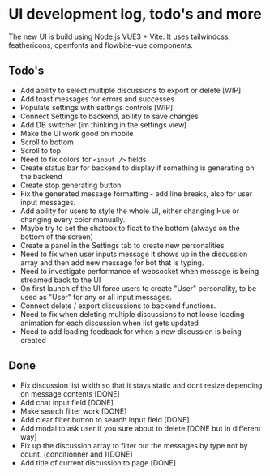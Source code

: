 # UI development log, todo's and more

The new UI is build using Node.js VUE3 + Vite. It uses tailwindcss, feathericons, openfonts and flowbite-vue components.

## Todo's

- Add ability to select multiple discussions to export or delete [WIP]
- Add toast messages for errors and successes
- Populate settings with settings controls [WIP]
- Connect Settings to backend, ability to save changes
- Add DB switcher (im thinking in the settings view)
- Make the UI work good on mobile
- Scroll to bottom
- Scroll to top
- Need to fix colors for `<input />` fields
- Create status bar for backend to display if something is generating on the backend
- Create stop generating button
- Fix the generated message formatting - add line breaks, also for user input messages.
- Add ability for users to style the whole UI, either changing Hue or changing every color manually.
- Maybe try to set the chatbox to float to the bottom (always on the bottom of the screen)
- Create a panel in the Settings tab to create new personalities
- Need to fix when user inputs message it shows up in the discussion array and then add new message for bot that is typing.
- Need to investigate performance of websocket when message is being streamed back to the UI
- On first launch of the UI force users to create "User" personality, to be used as "User" for any or all input messages.
- Connect delete / export discussions to backend functions.
- Need to fix when deleting multiple discussions to not loose loading animation for each discussion when list gets updated
- Need to add loading feedback for when a new discussion is being created

## Done

- Fix discussion list width so that it stays static and dont resize depending on message contents [DONE]
- Add chat input field [DONE]
- Make search filter work [DONE]
- Add clear filter button to search input field [DONE]
- Add modal to ask user if you sure about to delete [DONE but in different way]
- Fix up the discussion array to filter out the messages by type not by count. (conditionner and )[DONE]
- Add title of current discussion to page [DONE]

